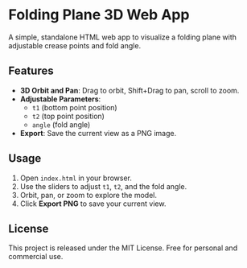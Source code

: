 # Folding Plane 3D Web App

A simple, standalone HTML web app to visualize a folding plane with adjustable crease points and fold angle.

## Features
- **3D Orbit and Pan**: Drag to orbit, Shift+Drag to pan, scroll to zoom.
- **Adjustable Parameters**:
  - `t1` (bottom point position)
  - `t2` (top point position)
  - `angle` (fold angle)
- **Export**: Save the current view as a PNG image.

## Usage
1. Open `index.html` in your browser.
2. Use the sliders to adjust `t1`, `t2`, and the fold angle.
3. Orbit, pan, or zoom to explore the model.
4. Click **Export PNG** to save your current view.


## License
This project is released under the MIT License. Free for personal and commercial use.
